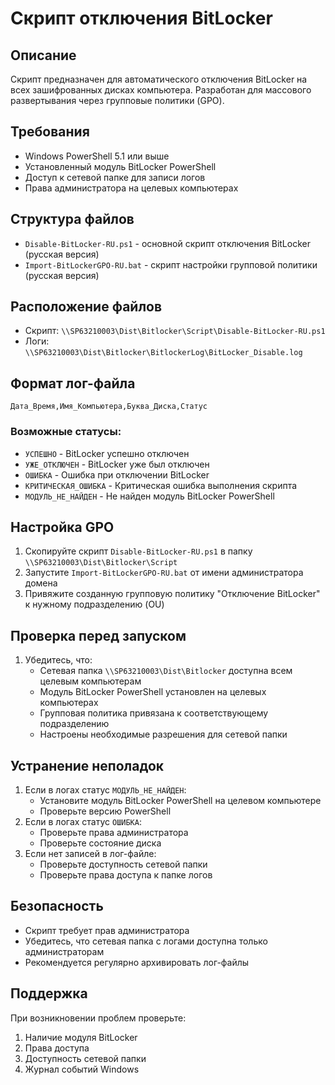 # Скрипт отключения BitLocker

## Описание
Скрипт предназначен для автоматического отключения BitLocker на всех зашифрованных дисках компьютера. 
Разработан для массового развертывания через групповые политики (GPO).

## Требования
- Windows PowerShell 5.1 или выше
- Установленный модуль BitLocker PowerShell
- Доступ к сетевой папке для записи логов
- Права администратора на целевых компьютерах

## Структура файлов
- `Disable-BitLocker-RU.ps1` - основной скрипт отключения BitLocker (русская версия)
- `Import-BitLockerGPO-RU.bat` - скрипт настройки групповой политики (русская версия)

## Расположение файлов
- Скрипт: `\\SP63210003\Dist\Bitlocker\Script\Disable-BitLocker-RU.ps1`
- Логи: `\\SP63210003\Dist\Bitlocker\BitlockerLog\BitLocker_Disable.log`

## Формат лог-файла
```
Дата_Время,Имя_Компьютера,Буква_Диска,Статус
```

### Возможные статусы:
- `УСПЕШНО` - BitLocker успешно отключен
- `УЖЕ_ОТКЛЮЧЕН` - BitLocker уже был отключен
- `ОШИБКА` - Ошибка при отключении BitLocker
- `КРИТИЧЕСКАЯ_ОШИБКА` - Критическая ошибка выполнения скрипта
- `МОДУЛЬ_НЕ_НАЙДЕН` - Не найден модуль BitLocker PowerShell

## Настройка GPO
1. Скопируйте скрипт `Disable-BitLocker-RU.ps1` в папку `\\SP63210003\Dist\Bitlocker\Script`
2. Запустите `Import-BitLockerGPO-RU.bat` от имени администратора домена
3. Привяжите созданную групповую политику "Отключение BitLocker" к нужному подразделению (OU)

## Проверка перед запуском
1. Убедитесь, что:
   - Сетевая папка `\\SP63210003\Dist\Bitlocker` доступна всем целевым компьютерам
   - Модуль BitLocker PowerShell установлен на целевых компьютерах
   - Групповая политика привязана к соответствующему подразделению
   - Настроены необходимые разрешения для сетевой папки

## Устранение неполадок
1. Если в логах статус `МОДУЛЬ_НЕ_НАЙДЕН`:
   - Установите модуль BitLocker PowerShell на целевом компьютере
   - Проверьте версию PowerShell
2. Если в логах статус `ОШИБКА`:
   - Проверьте права администратора
   - Проверьте состояние диска
3. Если нет записей в лог-файле:
   - Проверьте доступность сетевой папки
   - Проверьте права доступа к папке логов

## Безопасность
- Скрипт требует прав администратора
- Убедитесь, что сетевая папка с логами доступна только администраторам
- Рекомендуется регулярно архивировать лог-файлы

## Поддержка
При возникновении проблем проверьте:
1. Наличие модуля BitLocker
2. Права доступа
3. Доступность сетевой папки
4. Журнал событий Windows 